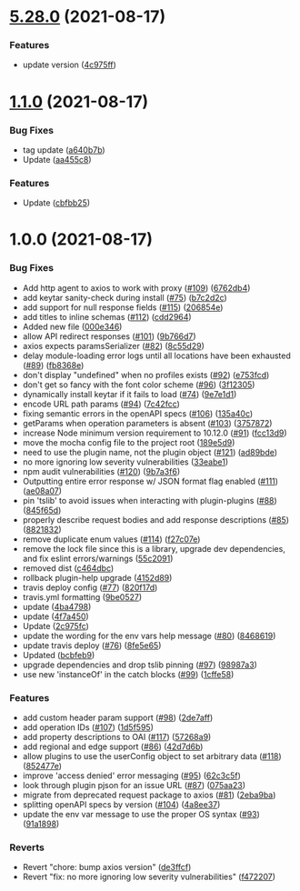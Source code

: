 # [5.28.0](https://github.com/LakshmiRavali/twilio-cli-core/compare/v5.27.1...v5.28.0) (2021-08-17)


### Features

* update version ([4c975ff](https://github.com/LakshmiRavali/twilio-cli-core/commit/4c975ff491932dc6e637db81337e71908d169196))

# [1.1.0](https://github.com/LakshmiRavali/twilio-cli-core/compare/v1.0.0...v1.1.0) (2021-08-17)


### Bug Fixes

* tag update ([a640b7b](https://github.com/LakshmiRavali/twilio-cli-core/commit/a640b7bc295bf89169af8be2caacabcf4663d46d))
* Update ([aa455c8](https://github.com/LakshmiRavali/twilio-cli-core/commit/aa455c81a6b00e36bcc71aeae4cc28cd14181491))


### Features

* Update ([cbfbb25](https://github.com/LakshmiRavali/twilio-cli-core/commit/cbfbb259082ce403e29553bc8aea7d15dfc6113c))

# 1.0.0 (2021-08-17)


### Bug Fixes

* Add http agent to axios to work with proxy ([#109](https://github.com/LakshmiRavali/twilio-cli-core/issues/109)) ([6762db4](https://github.com/LakshmiRavali/twilio-cli-core/commit/6762db45539b08402b0abe0566c41c87b61fa1e0))
* add keytar sanity-check during install ([#75](https://github.com/LakshmiRavali/twilio-cli-core/issues/75)) ([b7c2d2c](https://github.com/LakshmiRavali/twilio-cli-core/commit/b7c2d2c3331b61706c9d56e80b3a1ab3708e542e))
* add support for null response fields ([#115](https://github.com/LakshmiRavali/twilio-cli-core/issues/115)) ([206854e](https://github.com/LakshmiRavali/twilio-cli-core/commit/206854e1b53ba1d8547b29edb1777bea5e6e1d67))
* add titles to inline schemas ([#112](https://github.com/LakshmiRavali/twilio-cli-core/issues/112)) ([cdd2964](https://github.com/LakshmiRavali/twilio-cli-core/commit/cdd296430754e120f0f3c1e29f2fb10d72a43039))
* Added new file ([000e346](https://github.com/LakshmiRavali/twilio-cli-core/commit/000e346d0008b2fee10d49e4495f825ccb68a87a))
* allow API redirect responses ([#101](https://github.com/LakshmiRavali/twilio-cli-core/issues/101)) ([9b766d7](https://github.com/LakshmiRavali/twilio-cli-core/commit/9b766d70c90221c5b77188d85ff33cb225209271))
* axios expects paramsSerializer ([#82](https://github.com/LakshmiRavali/twilio-cli-core/issues/82)) ([8c55d29](https://github.com/LakshmiRavali/twilio-cli-core/commit/8c55d2997d466d04759ffdd7ee6f2c182a277f7d))
* delay module-loading error logs until all locations have been exhausted ([#89](https://github.com/LakshmiRavali/twilio-cli-core/issues/89)) ([fb8368e](https://github.com/LakshmiRavali/twilio-cli-core/commit/fb8368e9f6edd25cf18b55d21c60391bd18d6e35))
* don't display "undefined" when no profiles exists ([#92](https://github.com/LakshmiRavali/twilio-cli-core/issues/92)) ([e753fcd](https://github.com/LakshmiRavali/twilio-cli-core/commit/e753fcd776f35d739fac7d980df5f6bb2ff11d35))
* don't get so fancy with the font color scheme ([#96](https://github.com/LakshmiRavali/twilio-cli-core/issues/96)) ([3f12305](https://github.com/LakshmiRavali/twilio-cli-core/commit/3f12305dce1e95425b7b169914e99d07c4601681))
* dynamically install keytar if it fails to load ([#74](https://github.com/LakshmiRavali/twilio-cli-core/issues/74)) ([9e7e1d1](https://github.com/LakshmiRavali/twilio-cli-core/commit/9e7e1d1ab8bb49f65d67eca4cbc7ad4964930191))
* encode URL path params ([#94](https://github.com/LakshmiRavali/twilio-cli-core/issues/94)) ([7c42fcc](https://github.com/LakshmiRavali/twilio-cli-core/commit/7c42fccf9486201fcb29d41e6472eab52c2fc953))
* fixing semantic errors in the openAPI specs ([#106](https://github.com/LakshmiRavali/twilio-cli-core/issues/106)) ([135a40c](https://github.com/LakshmiRavali/twilio-cli-core/commit/135a40c34dd6feddb444e09107d0bc3e2d802d45))
* getParams when operation parameters is absent ([#103](https://github.com/LakshmiRavali/twilio-cli-core/issues/103)) ([3757872](https://github.com/LakshmiRavali/twilio-cli-core/commit/37578720165c04b43f8dc8c7925390697599f9d8))
* increase Node minimum version requirement to 10.12.0 ([#91](https://github.com/LakshmiRavali/twilio-cli-core/issues/91)) ([fcc13d9](https://github.com/LakshmiRavali/twilio-cli-core/commit/fcc13d9825c1c7f3ea2cec41c1811ef5a5e5b12d))
* move the mocha config file to the project root ([189e5d9](https://github.com/LakshmiRavali/twilio-cli-core/commit/189e5d916a2170b885a06c950a6581006562d306))
* need to use the plugin name, not the plugin object ([#121](https://github.com/LakshmiRavali/twilio-cli-core/issues/121)) ([ad89bde](https://github.com/LakshmiRavali/twilio-cli-core/commit/ad89bde46355fe207a18a4ebe211d25ad8400077))
* no more ignoring low severity vulnerabilities ([33eabe1](https://github.com/LakshmiRavali/twilio-cli-core/commit/33eabe14348665ec6e61fe1b4c1eb9c20e9d05bb))
* npm audit vulnerabilities ([#120](https://github.com/LakshmiRavali/twilio-cli-core/issues/120)) ([9b7a3f6](https://github.com/LakshmiRavali/twilio-cli-core/commit/9b7a3f624d65ddf2b9cdf6c4c9990f9024f0c101))
* Outputting entire error response w/ JSON format flag enabled ([#111](https://github.com/LakshmiRavali/twilio-cli-core/issues/111)) ([ae08a07](https://github.com/LakshmiRavali/twilio-cli-core/commit/ae08a076290718388c09ca43606ea7962357c8c7))
* pin 'tslib' to avoid issues when interacting with plugin-plugins ([#88](https://github.com/LakshmiRavali/twilio-cli-core/issues/88)) ([845f65d](https://github.com/LakshmiRavali/twilio-cli-core/commit/845f65de7caef3df561dbaa3c8725fa92de50eb4))
* properly describe request bodies and add response descriptions ([#85](https://github.com/LakshmiRavali/twilio-cli-core/issues/85)) ([8821832](https://github.com/LakshmiRavali/twilio-cli-core/commit/8821832698e7795251e2927f7cf39efc97f1c114))
* remove duplicate enum values ([#114](https://github.com/LakshmiRavali/twilio-cli-core/issues/114)) ([f27c07e](https://github.com/LakshmiRavali/twilio-cli-core/commit/f27c07e7a835a174bd8d832abcc7d16575a246c6))
* remove the lock file since this is a library, upgrade dev dependencies, and fix eslint errors/warnings ([55c2091](https://github.com/LakshmiRavali/twilio-cli-core/commit/55c209141491ef534e27d9e150f61951513b5df9))
* removed dist ([c464dbc](https://github.com/LakshmiRavali/twilio-cli-core/commit/c464dbc9494cc2183602b1334972968804ce17d2))
* rollback plugin-help upgrade ([4152d89](https://github.com/LakshmiRavali/twilio-cli-core/commit/4152d89e101f9e4950c0583876129fbbd4c367ac))
* travis deploy config ([#77](https://github.com/LakshmiRavali/twilio-cli-core/issues/77)) ([820f17d](https://github.com/LakshmiRavali/twilio-cli-core/commit/820f17dd1e29f83e274c2e3d97bd2ea29e9193a6))
* travis.yml formatting ([9be0527](https://github.com/LakshmiRavali/twilio-cli-core/commit/9be0527f40738f17a2ca7c05cec77d005ce3c633))
* update ([4ba4798](https://github.com/LakshmiRavali/twilio-cli-core/commit/4ba4798a4ab4112289cda9864b6ce3e7a1f48d73))
* update ([4f7a450](https://github.com/LakshmiRavali/twilio-cli-core/commit/4f7a450e715f7c2d5dd91eff0d22f5c1de41310d))
* Update ([2c975fc](https://github.com/LakshmiRavali/twilio-cli-core/commit/2c975fc91c365a5212a3ffd700b67af2352b766b))
* update the wording for the env vars help message ([#80](https://github.com/LakshmiRavali/twilio-cli-core/issues/80)) ([8468619](https://github.com/LakshmiRavali/twilio-cli-core/commit/8468619c8c9fef02ee28cb7142352e5ff5d8f357))
* update travis deploy ([#76](https://github.com/LakshmiRavali/twilio-cli-core/issues/76)) ([8fe5e65](https://github.com/LakshmiRavali/twilio-cli-core/commit/8fe5e65f5c62b78b875041c18b82a8f8754d43e4))
* Updated ([bcbfeb9](https://github.com/LakshmiRavali/twilio-cli-core/commit/bcbfeb966301da63e48149f47946c26d0f173e0b))
* upgrade dependencies and drop tslib pinning ([#97](https://github.com/LakshmiRavali/twilio-cli-core/issues/97)) ([98987a3](https://github.com/LakshmiRavali/twilio-cli-core/commit/98987a30205d01afefdabb67fa8979733f37bf06))
* use new 'instanceOf' in the catch blocks ([#99](https://github.com/LakshmiRavali/twilio-cli-core/issues/99)) ([1cffe58](https://github.com/LakshmiRavali/twilio-cli-core/commit/1cffe58653eee5c874c9d943f009677515cef3d9))


### Features

* add custom header param support ([#98](https://github.com/LakshmiRavali/twilio-cli-core/issues/98)) ([2de7aff](https://github.com/LakshmiRavali/twilio-cli-core/commit/2de7aff8034a376fca4644ea92894cc624a411b3))
* add operation IDs ([#107](https://github.com/LakshmiRavali/twilio-cli-core/issues/107)) ([1d5f595](https://github.com/LakshmiRavali/twilio-cli-core/commit/1d5f595dcc4485f950252a08dc01f52b60319340))
* add property descriptions to OAI ([#117](https://github.com/LakshmiRavali/twilio-cli-core/issues/117)) ([57268a9](https://github.com/LakshmiRavali/twilio-cli-core/commit/57268a908cac24bdc96aa4dd0d189fd9b1c648a9))
* add regional and edge support ([#86](https://github.com/LakshmiRavali/twilio-cli-core/issues/86)) ([42d7d6b](https://github.com/LakshmiRavali/twilio-cli-core/commit/42d7d6b862c8d6a785ff1d29aba49db7fb664849))
* allow plugins to use the userConfig object to set arbitrary data ([#118](https://github.com/LakshmiRavali/twilio-cli-core/issues/118)) ([852477e](https://github.com/LakshmiRavali/twilio-cli-core/commit/852477eac2d79b7cf9049d952771925711f5116c))
* improve 'access denied' error messaging ([#95](https://github.com/LakshmiRavali/twilio-cli-core/issues/95)) ([62c3c5f](https://github.com/LakshmiRavali/twilio-cli-core/commit/62c3c5f460951eb99779fc8c32ee19e48d07f2c7))
* look through plugin pjson for an issue URL ([#87](https://github.com/LakshmiRavali/twilio-cli-core/issues/87)) ([075aa23](https://github.com/LakshmiRavali/twilio-cli-core/commit/075aa23bf40fbd663408802be286437cf4784eb3))
* migrate from deprecated request package to axios ([#81](https://github.com/LakshmiRavali/twilio-cli-core/issues/81)) ([2eba9ba](https://github.com/LakshmiRavali/twilio-cli-core/commit/2eba9ba11e6fd1372874c188e781d678c95e4986))
* splitting openAPI specs by version ([#104](https://github.com/LakshmiRavali/twilio-cli-core/issues/104)) ([4a8ee37](https://github.com/LakshmiRavali/twilio-cli-core/commit/4a8ee370d2e82ddebb780506ad3097e491afdb08))
* update the env var message to use the proper OS syntax ([#93](https://github.com/LakshmiRavali/twilio-cli-core/issues/93)) ([91a1898](https://github.com/LakshmiRavali/twilio-cli-core/commit/91a1898d444598b32e0fcfa88daff4f2372f040b))


### Reverts

* Revert "chore: bump axios version" ([de3ffcf](https://github.com/LakshmiRavali/twilio-cli-core/commit/de3ffcf9e88646783a863219d0072d5d1d359d06))
* Revert "fix: no more ignoring low severity vulnerabilities" ([f472207](https://github.com/LakshmiRavali/twilio-cli-core/commit/f472207a932fe7cc23d49f329542df4883e07f33))
